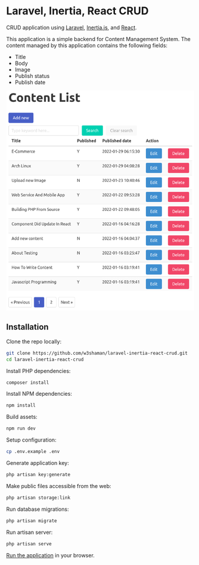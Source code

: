 # Laravel, Inertia, React CRUD

CRUD application using [Laravel](https://laravel.com/), [Inertia.js](https://inertiajs.com/), and [React](https://reactjs.org/).

This application is a simple backend for Content Management System. The content managed by this application contains the following fields:

* Title
* Body
* Image
* Publish  status
* Publish date

![](https://raw.githubusercontent.com/w3shaman/laravel-inertia-react-crud/master/screenshot.png)

## Installation

Clone the repo locally:

```sh
git clone https://github.com/w3shaman/laravel-inertia-react-crud.git
cd laravel-inertia-react-crud
```

Install PHP dependencies:

```sh
composer install
```

Install NPM dependencies:

```sh
npm install
```

Build assets:

```sh
npm run dev
```

Setup configuration:

```sh
cp .env.example .env
```

Generate application key:

```sh
php artisan key:generate
```

Make public files accessible from the web:

```sh
php artisan storage:link
```

Run database migrations:

```sh
php artisan migrate
```

Run artisan server:

```sh
php artisan serve
```

[Run the application](http://127.0.0.1:8000/) in your browser.
